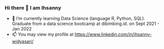 ### Hi there 👋 I am Ihsanny 
- 🌱 I’m currently learning Data Science (language R, Python, SQL). Graduate from a data science bootcamp at dibimbing.id. on Sept 2021 - Jan 2022
- 📫 You may view my profile at https://www.linkedin.com/in/ihsanny-widyasari/
